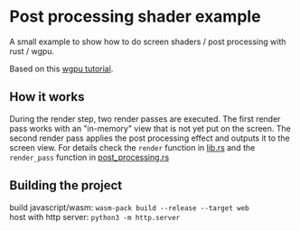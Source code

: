 # Post processing shader example

A small example to show how to do screen shaders / post processing with rust / wgpu.

Based on this [wgpu tutorial](https://sotrh.github.io/learn-wgpu).

## How it works
During the render step, two render passes are executed.
The first render pass works with an "in-memory" view that is not yet put on the screen.
The second render pass applies the post processing effect and outputs it to the screen view.
For details check the `render` function in [lib.rs](src/lib.rs#270) and the `render_pass` function in [post_processing.rs](src/post_processing.rs#101)

## Building the project

build javascript/wasm: `wasm-pack build --release --target web`  
host with http server: `python3 -m http.server`